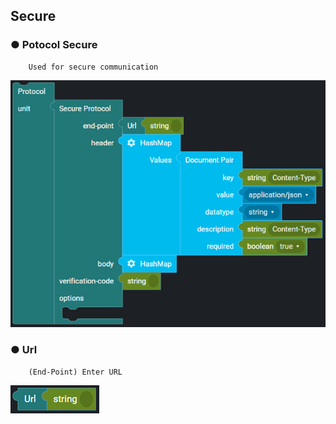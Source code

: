 ## Secure

### ● Potocol Secure

        Used for secure communication

![](../../../../img/assets/image%20%28173%29.png)

### ● Url

        (End-Point) Enter URL

![](../../../../img/assets/image%20%2849%29.png)
